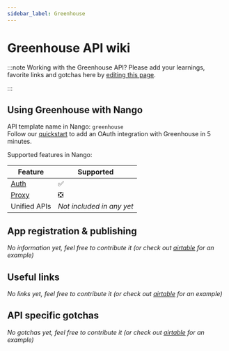 ```yaml
---
sidebar_label: Greenhouse
---
```


# Greenhouse API wiki

:::note Working with the Greenhouse API?
Please add your learnings, favorite links and gotchas here by [editing this page](https://github.com/nangohq/nango/tree/master/docs/docs/providers/greenhouse.md).

:::

## Using Greenhouse with Nango

API template name in Nango: `greenhouse`  
Follow our [quickstart](../quickstart.md) to add an OAuth integration with Greenhouse in 5 minutes.

Supported features in Nango:

| Feature                            | Supported                 |
| ---------------------------------- | ------------------------- |
| [Auth](/nango-auth/core-concepts)  | ✅                        |
| [Proxy](/nango-unified-apis/proxy) | ❎                        |
| Unified APIs                       | _Not included in any yet_ |

## App registration & publishing

_No information yet, feel free to contribute it (or check out [airtable](airtable.md) for an example)_

## Useful links

_No links yet, feel free to contribute it (or check out [airtable](airtable.md) for an example)_

## API specific gotchas

_No gotchas yet, feel free to contribute it (or check out [airtable](airtable.md) for an example)_
